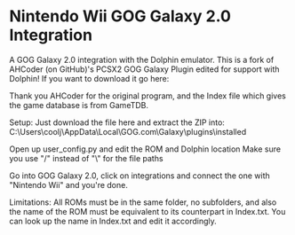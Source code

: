 # Nintendo Wii GOG Galaxy 2.0 Integration

A GOG Galaxy 2.0 integration with the Dolphin emulator.
This is a fork of AHCoder (on GitHub)'s PCSX2 GOG Galaxy Plugin edited for support with Dolphin! 
If you want to download it go here:


Thank you AHCoder for the original program, and the Index file 
which gives the game database is from GameTDB.

Setup:
Just download the file here and extract the ZIP into:
C:\Users\coolj\AppData\Local\GOG.com\Galaxy\plugins\installed

Open up user_config.py and edit the ROM and Dolphin location
Make sure you use "/" instead of "\\" for the file paths

Go into GOG Galaxy 2.0, click on integrations and connect the one with "Nintendo Wii" 
and you're done.

Limitations:
All ROMs must be in the same folder, no subfolders, and also the name of the ROM must be equivalent
to its counterpart in Index.txt. You can look up the name in Index.txt and edit it
accordingly.
